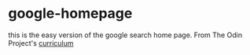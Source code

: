 # google-homepage
this is the easy version of the google search home page.
From The Odin Project's [curriculum](http://www.theodinproject.com/courses/web-development-101/lessons/html-css)
